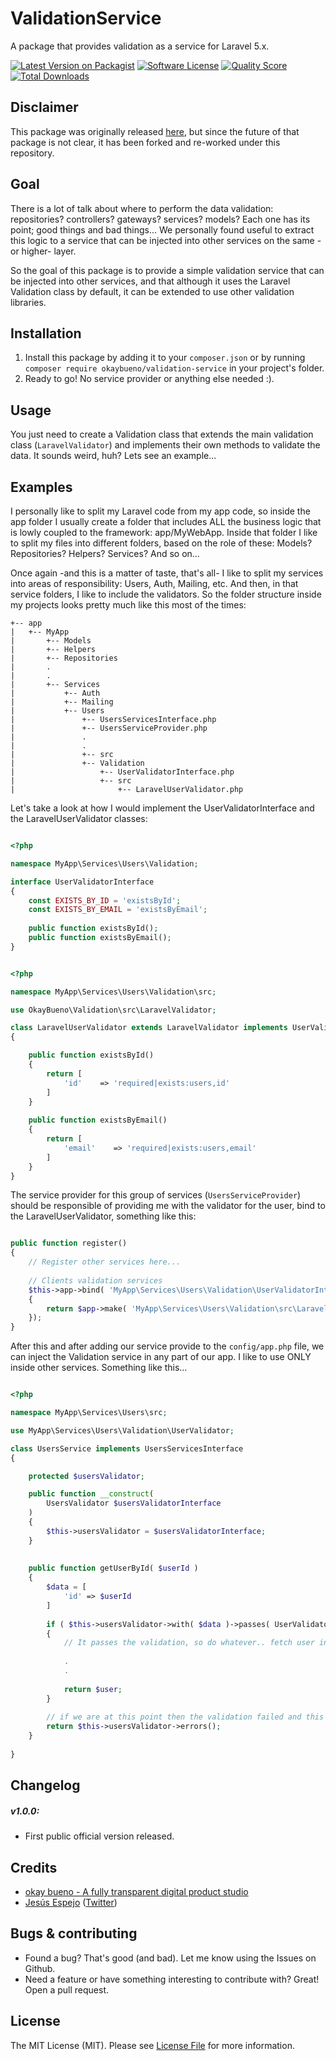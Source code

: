 # ValidationService

A package that provides validation as a service for Laravel 5.x.

[![Latest Version on Packagist](https://img.shields.io/packagist/v/okaybueno/validation.svg?style=flat-square)](https://packagist.org/packages/okaybueno/validation)
[![Software License](https://img.shields.io/badge/license-MIT-brightgreen.svg?style=flat-square)](LICENSE.md)
[![Quality Score](https://img.shields.io/scrutinizer/g/okaybueno/validation.svg?style=flat-square)](https://scrutinizer-ci.com/g/okaybueno/validation)
[![Total Downloads](https://img.shields.io/packagist/dt/okaybueno/validation.svg?style=flat-square)](https://packagist.org/packages/okaybueno/validation)


## Disclaimer

This package was originally released [here](https://github.com/followloop/validation-service), but since the future 
of that package is not clear, it has been forked and re-worked under this repository.

## Goal

There is a lot of talk about where to perform the data validation: repositories? controllers? gateways? services? models?
Each one has its point; good things and bad things... We personally found useful to extract this logic to a service that can 
be injected into other services on the same -or higher- layer.

So the goal of this package is to provide a simple validation service that can be injected into other services, and that 
although it uses the Laravel Validation class by default, it can be extended to use other validation libraries.

## Installation

1. Install this package by adding it to your `composer.json` or by running `composer require okaybueno/validation-service` in your project's folder.
2. Ready to go! No service provider or anything else needed :).


## Usage

You just need to create a Validation class that extends the main validation class (`LaravelValidator`) and implements
their own methods to validate the data. It sounds weird, huh? Lets see an example...


## Examples

I personally like to split my Laravel code from my app code, so inside the app folder I usually create a folder that includes
ALL the business logic that is lowly coupled to the framework: app/MyWebApp. Inside that folder I like to split my files into 
different folders, based on the role of these: Models? Repositories? Helpers? Services? And so on...

Once again -and this is a matter of taste, that's all- I like to split my services into areas of responsibility: Users, Auth,
Mailing, etc. And then, in that service folders, I like to include the validators. So the folder structure inside my projects
looks pretty much like this most of the times:

```
+-- app
|   +-- MyApp
|       +-- Models
|       +-- Helpers
|       +-- Repositories
|       .
|       .
|       +-- Services
|           +-- Auth
|           +-- Mailing
|           +-- Users
|               +-- UsersServicesInterface.php
|               +-- UsersServiceProvider.php
|               .
|               .
|               +-- src
|               +-- Validation
|                   +-- UserValidatorInterface.php
|                   +-- src
|                       +-- LaravelUserValidator.php
```

Let's take a look at how I would implement the UserValidatorInterface and the LaravelUserValidator classes:

```php

<?php

namespace MyApp\Services\Users\Validation;

interface UserValidatorInterface
{
    const EXISTS_BY_ID = 'existsById';
    const EXISTS_BY_EMAIL = 'existsByEmail';
    
    public function existsById();
    public function existsByEmail();
}

```

```php

<?php

namespace MyApp\Services\Users\Validation\src;

use OkayBueno\Validation\src\LaravelValidator;

class LaravelUserValidator extends LaravelValidator implements UserValidatorInterface
{   

    public function existsById()
    {
        return [
            'id'    => 'required|exists:users,id'
        ]
    }
    
    public function existsByEmail()
    {
        return [
            'email'    => 'required|exists:users,email'
        ]
    }
}

```

The service provider for this group of services (`UsersServiceProvider`) should be responsible of providing me with the validator for the user, bind
 to the LaravelUserValidator, something like this:
 
```php

public function register()
{
    // Register other services here...
    
    // Clients validation services
    $this->app->bind( 'MyApp\Services\Users\Validation\UserValidatorInterface', function ( $app )
    {
        return $app->make( 'MyApp\Services\Users\Validation\src\LaravelUserValidator' );
    });
}

```


After this and after adding our service provide to the `config/app.php` file, we can inject the Validation service in any 
part of our app. I like to use ONLY inside other services. Something like this...


```php

<?php

namespace MyApp\Services\Users\src;

use MyApp\Services\Users\Validation\UserValidator;

class UsersService implements UsersServicesInterface 
{

    protected $usersValidator;

    public function __construct(
        UsersValidator $usersValidatorInterface
    )
    {
        $this->usersValidator = $usersValidatorInterface;
    }
   
    
    public function getUserById( $userId )
    {
        $data = [
            'id' => $userId
        ]
        
        if ( $this->usersValidator->with( $data )->passes( UserValidatorInterface::EXISTS_BY_ID ) )
        {
            // It passes the validation, so do whatever.. fetch user in $user and return it (for example).
            
            .
            .
            
            return $user;
        }
        
        // if we are at this point then the validation failed and this will return an array with the errors.
        return $this->usersValidator->errors();
    }
    
}

```

## Changelog

##### v1.0.0:
- First public official version released.

## Credits

- [okay bueno - A fully transparent digital product studio](http://okaybueno.com)
- [Jesús Espejo](https://github.com/jespejoh) ([Twitter](https://twitter.com/jespejo89))

## Bugs & contributing

* Found a bug? That's good (and bad). Let me know using the Issues on Github.
* Need a feature or have something interesting to contribute with? Great! Open a pull request.

## License

The MIT License (MIT). Please see [License File](LICENSE.md) for more information.